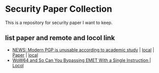 # Security Paper Collection
This is a repository for security paper I want to keep.  



## list paper and remote and locol link
* [NEWS: Modern PGP is unusable according to academic study](http://www.scmagazine.com/modern-pgp-is-unusable-according-to-academic-study/article/451166/) | [local]() | [Paper](http://arxiv.org/pdf/1510.08555v1.pdf) | [local]()
* [WoW64 and So Can You Bypassing EMET With a Single Instruction ](https://www.duosecurity.com/static/pdf/WoW64-Bypassing-EMET.pdf) | [Locol](https://github.com/gasgas4/SecurityPaper/blob/master/Paper/WoW64-Bypassing-EMET.pdf) 
